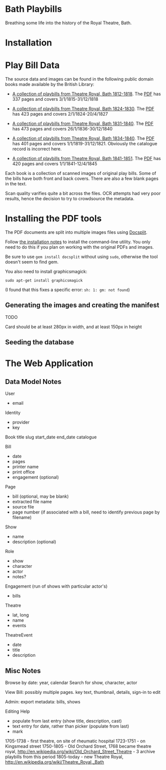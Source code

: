 # Bath Playbills

Breathing some life into the history of the Royal Theatre, Bath.

# Installation


# Play Bill Data

The source data and images can be found in the following public domain books made available by the British Library:

* [A collection of playbills from Theatre Royal, Bath 1812-1818](http://catalogue.bl.uk/primo_library/libweb/action/dlDisplay.do?vid=BLVU1&afterPDS=true&institution=BL&docId=BLL01016661285). The [PDF](http://access.bl.uk/item/pdf/ark:/81055/vdc_100022589024.0x000002) has 337 pages and covers 3/1/1815-31/12/1818

* [A collection of playbills from Theatre Royal, Bath 1824-1830](http://catalogue.bl.uk/primo_library/libweb/action/dlDisplay.do?vid=BLVU1&afterPDS=true&institution=BL&docId=BLL01016661327). The [PDF](http://access.bl.uk/item/pdf/ark:/81055/vdc_100022589026.0x000002) has 423 pages and covers 2/1/1824-20/4/1827

* [A collection of playbills from Theatre Royal, Bath 1831-1840](http://catalogue.bl.uk/primo_library/libweb/action/dlDisplay.do?vid=BLVU1&afterPDS=true&institution=BL&docId=BLL01016661328). The [PDF](http://access.bl.uk/item/pdf/ark:/81055/vdc_100022589042.0x000002) has 473 pages and covers 26/1/1836-30/12/1840


* [A collection of playbills from Theatre Royal, Bath 1834-1840](http://catalogue.bl.uk/primo_library/libweb/action/dlDisplay.do?vid=BLVU1&afterPDS=true&institution=BL&docId=BLL01016661326). The [PDF](http://access.bl.uk/item/pdf/ark:/81055/vdc_100022589028.0x000002) has 401 pages and covers 1/1/1819-31/12/1821. Obviously the catalogue record is incorrect here. 

* [A collection of playbills from Theatre Royal, Bath 1841-1851](http://catalogue.bl.uk/primo_library/libweb/action/dlDisplay.do?vid=BLVU1&afterPDS=true&institution=BL&docId=BLL01016661329). The [PDF](http://access.bl.uk/item/pdf/ark:/81055/vdc_100022589036.0x000002) has 420 pages and covers 1/1/1841-12/4/1845

Each book is a collection of scanned images of original play bills. Some of the bills have both front and back covers. There are also a few blank pages in the text.

Scan quality varifies quite a bit across the files. OCR attempts had very poor results, hence the decision to try to crowdsource the metadata.

# Installing the PDF tools

The PDF documents are split into multiple images files using [Docsplit](http://documentcloud.github.io/docsplit/).

Follow [the installation notes](http://documentcloud.github.io/docsplit/) to install the command-line utility. You only need to do this if you plan on 
working with the original PDFs and images.

Be sure to use `gem install docsplit` without using `sudo`, otherwise the tool doesn't seem to find gem.

You also need to install graphicsmagick:

`sudo apt-get install graphicsmagick`

(I found that this fixes a specific error: `sh: 1: gm: not found`)

## Generating the images and creating the manifest

TODO

Card should be at least 280px in width, and at least 150px in height

## Seeding the database

# The Web Application

## Data Model Notes

User
 - email

Identity
 - provider
 - key

Book
  title
  slug
  start_date
  end_date
  catalogue
  

Bill
 - date
 - pages
 - printer name
 - print office
 - engagement (optional)

Page
 - bill (optional, may be blank)
 - extracted file name
 - source file
 - page number (if associated with a bill, need to identify previous page by filename)

Show
 - name
 - description (optional)
 
Role
 - show
 - character
 - actor
 - notes?

Engagement (run of shows with particular actor's)
 - bills

Theatre
 - lat, long
 - name
 - events

TheatreEvent
 - date
 - title
 - description

## Misc Notes

Browse by date: year, calendar
Search for show, character, actor

View Bill: possibly multiple pages. key text, thumbnail, details, sign-in to edit

Admin: export metadata: bills, shows

Editing Help
 - populate from last entry (show title, description, cast)
 - text entry for date, rather than picker (populate from last)
 - mark

1705-1738 - first theatre, on site of rheumatic hospital
1723-1751 - on Kingsmead street
1750-1805 - Old Orchard Street, 1768 became theatre royal, http://en.wikipedia.org/wiki/Old_Orchard_Street_Theatre
          - 3 archive playbills from this period
1805-today - new Theatre Royal, http://en.wikipedia.org/wiki/Theatre_Royal,_Bath

